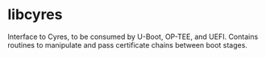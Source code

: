 # libcyres
Interface to Cyres, to be consumed by U-Boot, OP-TEE, and UEFI. Contains routines to manipulate and pass certificate chains between boot stages.
